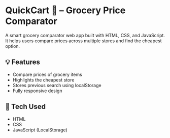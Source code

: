 # QuickCart 🛒 – Grocery Price Comparator

A smart grocery comparator web app built with HTML, CSS, and JavaScript.  
It helps users compare prices across multiple stores and find the cheapest option.

## 💡 Features
- Compare prices of grocery items
- Highlights the cheapest store
- Stores previous search using localStorage
- Fully responsive design

## 🚀 Tech Used
- HTML
- CSS
- JavaScript (LocalStorage)

